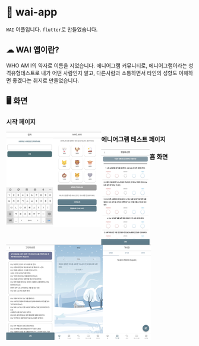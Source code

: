 # 🌈 wai-app
`WAI` 어플입니다. `flutter`로 만들었습니다.

## ☁ WAI 앱이란?
WHO AM I의 약자로 이름을 지었습니다. 에니어그램 커뮤니티로, 에니어그램이라는 성격유형테스트로 내가 어떤 사람인지 알고, 다른사람과 소통하면서 타인의 성향도 이해하면 좋겠다는 취지로 만들었습니다.


## 🖥️ 화면

### 시작 페이지 

<img src="https://raw.githubusercontent.com/yenow/imageServer/main/img/Screenshot_20220221-211031.jpg" alt="Screenshot_20220221-211031" style="width:25%; height:25%; float: left;" /><img src="https://raw.githubusercontent.com/yenow/imageServer/main/img/Screenshot_20220221-211347.jpg" alt="Screenshot_20220221-211347" style="zoom:25%; float: left" />

### 에니어그램 테스트 페이지

<img src="https://raw.githubusercontent.com/yenow/imageServer/main/img/Screenshot_20220221-211359.jpg" alt="Screenshot_20220221-211359" style="zoom:25%; float: left;" /><img src="https://raw.githubusercontent.com/yenow/imageServer/main/img/Screenshot_20220221-211409.jpg" alt="Screenshot_20220221-211409" style="zoom:25%; float: left;" />

### 홈 화면

<img src="https://raw.githubusercontent.com/yenow/imageServer/main/img/Screenshot_20220221-211431.jpg" alt="Screenshot_20220221-211431" style="zoom: 25%; float: left;" /><img src="https://raw.githubusercontent.com/yenow/imageServer/main/img/Screenshot_20220221-211439.jpg" alt="Screenshot_20220221-211439" style="zoom:25%; float: left;" />
